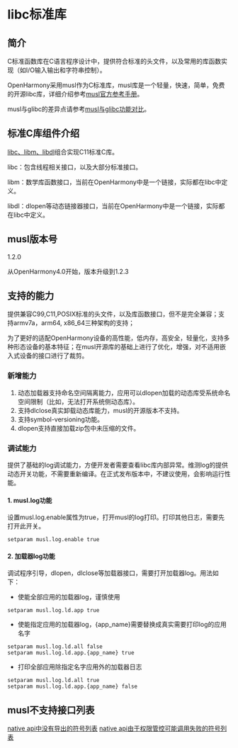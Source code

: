 # libc标准库

## 简介
C标准函数库在C语言程序设计中，提供符合标准的头文件，以及常用的库函数实现（如I/O输入输出和字符串控制）。

OpenHarmony采用musl作为C标准库，musl库是一个轻量，快速，简单，免费的开源libc库，详细介绍参考[musl官方参考手册](http://musl.libc.org/manual.html)。

musl与glibc的差异点请参考[musl与glibc功能对比](https://wiki.musl-libc.org/functional-differences-from-glibc.html)。

## 标准C库组件介绍

[libc、libm、libdl](https://zh.cppreference.com/w/c/header)组合实现C11标准C库。

libc：包含线程相关接口，以及大部分标准接口。

libm：数学库函数接口，当前在OpenHarmony中是一个链接，实际都在libc中定义。

libdl：dlopen等动态链接器接口，当前在OpenHarmony中是一个链接，实际都在libc中定义。

## musl版本号

1.2.0

从OpenHarmony4.0开始，版本升级到1.2.3

## 支持的能力
提供兼容C99,C11,POSIX标准的头文件，以及库函数接口，但不是完全兼容；支持armv7a，arm64, x86_64三种架构的支持；

为了更好的适配OpenHarmony设备的高性能，低内存，高安全，轻量化，支持多种形态设备的基本特征；在musl开源库的基础上进行了优化，增强，对不适用嵌入式设备的接口进行了裁剪。

### 新增能力
1. 动态加载器支持命名空间隔离能力，应用可以dlopen加载的动态库受系统命名空间限制（比如，无法打开系统侧动态库）。
2. 支持dlclose真实卸载动态库能力，musl的开源版本不支持。
3. 支持symbol-versioning功能。
4. dlopen支持直接加载zip包中未压缩的文件。

### 调试能力
提供了基础的log调试能力，方便开发者需要查看libc库内部异常。维测log的提供动态开关功能，不需要重新编译。在正式发布版本中，不建议使用，会影响运行性能。

#### 1. musl.log功能
设置musl.log.enable属性为true，打开musl的log打印。打印其他日志，需要先打开此开关。
```
setparam musl.log.enable true
```

#### 2. 加载器log功能
调试程序引导，dlopen，dlclose等加载器接口，需要打开加载器log。用法如下：
* 使能全部应用的加载器log，谨慎使用
```
setparam musl.log.ld.app true
```
* 使能指定应用的加载器log，{app_name}需要替换成真实需要打印log的应用名字
```
setparam musl.log.ld.all false
setparam musl.log.ld.app.{app_name} true
```
* 打印全部应用除指定名字应用外的加载器日志
```
setparam musl.log.ld.all true
setparam musl.log.ld.app.{app_name} false
```

## musl不支持接口列表
[native api中没有导出的符号列表](musl-peculiar-symbol.md)
[native api由于权限管控可能调用失败的符号列表](musl-permission-control-symbol.md)


<!--no_check-->